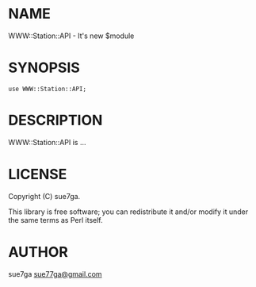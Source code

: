 # NAME

WWW::Station::API - It's new $module

# SYNOPSIS

    use WWW::Station::API;

# DESCRIPTION

WWW::Station::API is ...

# LICENSE

Copyright (C) sue7ga.

This library is free software; you can redistribute it and/or modify
it under the same terms as Perl itself.

# AUTHOR

sue7ga <sue77ga@gmail.com>
